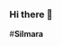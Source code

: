 ### Hi there 👋
#**Silmara**
<!--
Power BI
Python
[LinkedIn](www.linkedin.com/in/silmara-akizawa-)



-->
